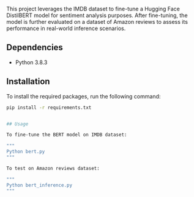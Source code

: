 This project leverages the IMDB dataset to fine-tune a Hugging Face DistilBERT model for sentiment analysis purposes. 
After fine-tuning, the model is further evaluated on a dataset of Amazon reviews to assess its performance in real-world inference scenarios.

## Dependencies
- Python 3.8.3

## Installation
To install the required packages, run the following command:

```bash
pip install -r requirements.txt


## Usage

To fine-tune the BERT model on IMDB dataset:

"""
Python bert.py
"""

To test on Amazon reviews dataset:

"""
Python bert_inference.py
"""
